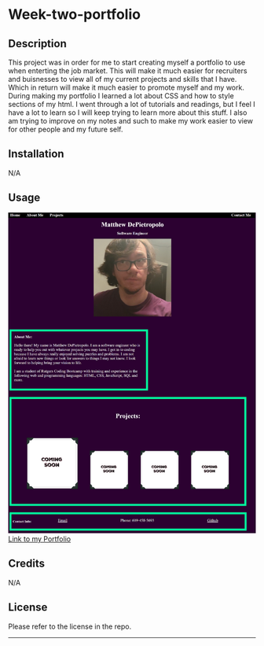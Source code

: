 # Week-two-portfolio

## Description

This project was in order for me to start creating myself a portfolio to use when enterting the job market. This will make it much easier for recruiters and buisnesses to view
all of my current projects and skills that I have. Which in return will make it much easier to promote myself and my work. During making my portfolio I learned a lot about CSS and how to style sections of my html. I went through a lot of tutorials and readings, but I feel I have a lot to learn so I will keep trying to learn more about this stuff.
I also am trying to improve on my notes and such to make my work easier to view for other people and my future self.

## Installation

N/A

## Usage

![Screenshot](assets/images/screenshot.png)
[Link to my Portfolio](https://sofuto22.github.io/Portfolio)


## Credits
N/A

## License
Please refer to the license in the repo.

---